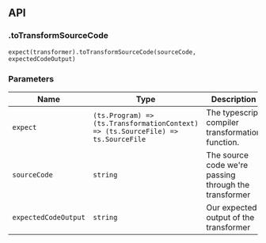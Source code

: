 ## API
### .toTransformSourceCode
`expect(transformer).toTransformSourceCode(sourceCode, expectedCodeOutput)`

### Parameters
Name | Type | Description
------ | ------ | ------ |
`expect` | `(ts.Program) => (ts.TransformationContext) => (ts.SourceFile) => ts.SourceFile` | The typescript compiler transformation function. 
`sourceCode` | `string` | The source code we're passing through the transformer
`expectedCodeOutput` | `string` | Our expected output of the transformer